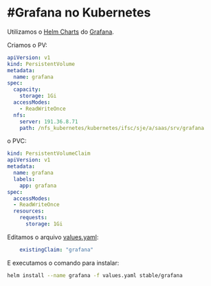 #Grafana no Kubernetes
======
Utilizamos o [Helm Charts](https://github.com/kubernetes/charts) do [Grafana](https://github.com/kubernetes/charts/tree/master/stable/grafana).

Criamos o PV:
```yaml
apiVersion: v1
kind: PersistentVolume
metadata:
  name: grafana
spec:
  capacity:
    storage: 1Gi
  accessModes:
    - ReadWriteOnce
  nfs:
    server: 191.36.8.71
    path: /nfs_kubernetes/kubernetes/ifsc/sje/a/saas/srv/grafana
```

o PVC:
```yaml
kind: PersistentVolumeClaim
apiVersion: v1
metadata:
  name: grafana
  labels:
    app: grafana
spec:
  accessModes:
  - ReadWriteOnce
  resources:
    requests:
      storage: 1Gi
```

Editamos o arquivo [values.yaml](values.yaml):
```yaml
    existingClaim: "grafana"
```

E executamos o comando para instalar:

```sh
helm install --name grafana -f values.yaml stable/grafana
```
